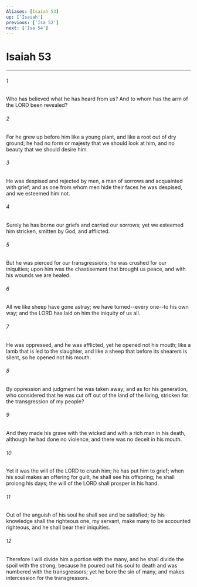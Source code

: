 ```yaml
---
Aliases: [Isaiah 53]
up: ['Isaiah']
previous: ['Isa 52']
next: ['Isa 54']
---
```

# Isaiah 53
***



###### 1 
Who has believed what he has heard from us? And to whom has the arm of the LORD been revealed? 

###### 2 
For he grew up before him like a young plant, and like a root out of dry ground; he had no form or majesty that we should look at him, and no beauty that we should desire him. 

###### 3 
He was despised and rejected by men, a man of sorrows and acquainted with grief; and as one from whom men hide their faces he was despised, and we esteemed him not. 

###### 4 
Surely he has borne our griefs and carried our sorrows; yet we esteemed him stricken, smitten by God, and afflicted. 

###### 5 
But he was pierced for our transgressions; he was crushed for our iniquities; upon him was the chastisement that brought us peace, and with his wounds we are healed. 

###### 6 
All we like sheep have gone astray; we have turned--every one--to his own way; and the LORD has laid on him the iniquity of us all. 

###### 7 
He was oppressed, and he was afflicted, yet he opened not his mouth; like a lamb that is led to the slaughter, and like a sheep that before its shearers is silent, so he opened not his mouth. 

###### 8 
By oppression and judgment he was taken away; and as for his generation, who considered that he was cut off out of the land of the living, stricken for the transgression of my people? 

###### 9 
And they made his grave with the wicked and with a rich man in his death, although he had done no violence, and there was no deceit in his mouth. 

###### 10 
Yet it was the will of the LORD to crush him; he has put him to grief; when his soul makes an offering for guilt, he shall see his offspring; he shall prolong his days; the will of the LORD shall prosper in his hand. 

###### 11 
Out of the anguish of his soul he shall see and be satisfied; by his knowledge shall the righteous one, my servant, make many to be accounted righteous, and he shall bear their iniquities. 

###### 12 
Therefore I will divide him a portion with the many, and he shall divide the spoil with the strong, because he poured out his soul to death and was numbered with the transgressors; yet he bore the sin of many, and makes intercession for the transgressors.
